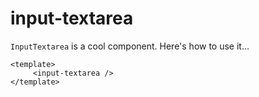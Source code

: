 # input-textarea

`InputTextarea` is a cool component. Here's how to use it...

```
<template>
     <input-textarea />
</template>
```
